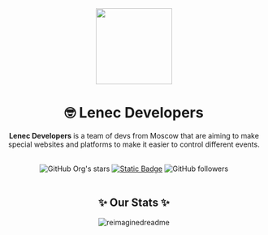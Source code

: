 
<div align="center"><img src="[https://github.com/lenec-dev/.github-private/assets/119779337/2a3dcda4-44e3-41cf-bd18-00f4fd482f34](https://github.com/lenec-dev/.github/assets/119779337/61a33a40-341a-4c29-a77b-626ce9b3aaf8)" align="center" width="150">

<h1 align="center">🤓 Lenec Developers </h1>


<strong>Lenec Developers</strong> is a team of devs from Moscow that are aiming to make special websites and platforms to make it easier to control different events.
</div>

<br>
<div align="center">
  <img alt="GitHub Org's stars" src="https://img.shields.io/github/stars/lenec-dev?style=for-the-badge&labelColor=%23202733&color=%23FCE6B7">
  <a href="https://t.me/tmasikt"><img alt="Static Badge" src="https://img.shields.io/badge/telegram-%237AABFF?style=for-the-badge"></a>
  <img alt="GitHub followers" src="https://img.shields.io/github/followers/lenec-dev?style=for-the-badge&labelColor=%23202733&color=%23F78D8D">


</div>

<br>
<div align="center">

## ✨ Our Stats ✨
<div align="center" ><img src="https://myreadme.vercel.app/api/embed/YOURUSERNAME?panels=userstatistics,toprepositories,toplanguages,commitgraph" alt="reimaginedreadme" /></div>

</div>
